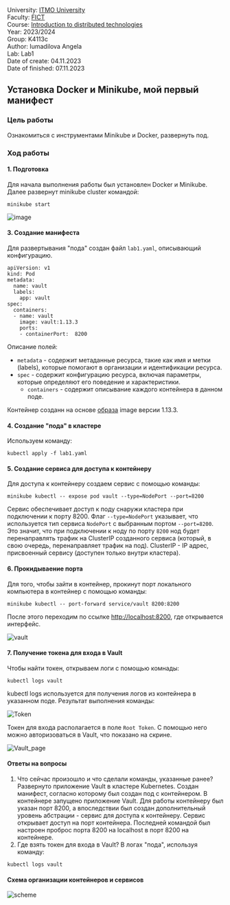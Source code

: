 University: [ITMO University](https://itmo.ru/ru/)  
Faculty: [FICT](https://fict.itmo.ru)  
Course: [Introduction to distributed technologies](https://github.com/itmo-ict-faculty/introduction-to-distributed-technologies)  
Year: 2023/2024  
Group: K4113c  
Author: Iumadilova Angela\
Lab: Lab1  
Date of create: 04.11.2023  
Date of finished: 07.11.2023


## Установка Docker и Minikube, мой первый манифест
### Цель работы
Ознакомиться с инструментами Minikube и Docker, развернуть под.
### Ход работы
#### 1. Подготовка
Для начала выполнения работы был установлен Docker и Minikube.
Далее развернут minikube cluster командой: 
```
minikube start
```
![image](https://github.com/msyuaa/2023_2024-introduction_to_distributed_technologies-k4113c_iumadilova_a_g/assets/97636484/16b229d3-f1a8-4087-b911-97bb07d7df89)


#### 3. Создание манифеста
Для развертывания "пода" создан файл `lab1.yaml`, описывающий конфигурацию.
```
apiVersion: v1
kind: Pod
metadata:
  name: vault
  labels:
    app: vault
spec:
  containers:
  - name: vault
    image: vault:1.13.3
    ports:
    - containerPort:  8200
```
Описание полей:
   * `metadata` - содержит метаданные ресурса, такие как имя и метки (labels), которые помогают в организации и идентификации ресурса.
   * `spec` - содержит конфигурацию ресурса, включая параметры, которые определяют его поведение и характеристики.
     *  `containers` - содержит описывание каждого контейнера в данном поде.
  
Контейнер созданн на основе [образа](https://hub.docker.com/_/vault/) image версии 1.13.3.

#### 4. Создание "пода" в кластере
Используем команду:
```
kubectl apply -f lab1.yaml
```
#### 5. Cоздание сервиса для доступа к контейнеру
Для доступа к контейнеру создаем сервис с помощью команды:
```
minikube kubectl -- expose pod vault --type=NodePort --port=8200
```
 Cервис обеспечивает доступ к поду снаружи кластера при подключении к порту 8200. Флаг `--type=NodePort` указывает, что используется тип сервиса `NodePort` с выбранным портом `--port=8200`. Это значит, что при подключении к ноду по порту `8200` нод будет перенаправлять трафик на ClusterIP созданного сервиса (который, в свою очередь, перенаправляет трафик на под).
ClusterIP - IP адрес, присвоенный сервису (доступен только внутри кластера).
 
#### 6. Прокидываение порта
Для того, чтобы зайти в контейнер, прокинут порт локального компьютера в контейнер с помощью команды:
```
minikube kubectl -- port-forward service/vault 8200:8200
```
После этого переходим по ссылке [http://localhost:8200](http://localhost:8200), где открывается интерфейс.

![vault](https://github.com/msyuaa/2023_2024-introduction_to_distributed_technologies-k4113c_iumadilova_a_g/assets/97636484/7093465b-d14a-4ec0-8842-267e222c302a)


#### 7. Получение токена для входа в Vault
Чтобы найти токен, открываем логи с помощью комнады:
```
kubectl logs vault
```
kubectl logs используется для получения логов из контейнера в указанном поде. 
Результат выполнения команды:

![Token](https://github.com/msyuaa/2023_2024-introduction_to_distributed_technologies-k4113c_iumadilova_a_g/assets/97636484/ab8a6a99-3a66-4667-848c-562ab1c15300)


Токен для входа располагается в поле `Root Token`. С помощью него можно авторизоваться в Vault, что показано на скрине.

![Vault_page](https://github.com/msyuaa/2023_2024-introduction_to_distributed_technologies-k4113c_iumadilova_a_g/assets/97636484/72d71fb4-97f8-488e-9df1-2abe5efe17a0)


#### Ответы на вопросы
1. Что сейчас произошло и что сделали команды, указанные ранее?\
Развернуто приложение Vault в кластере Kubernetes. Создан манифест, согласно которому был создан под с контейнером. В контейнере запущено приложение Vault. Для работы контейнеру был указан порт 8200, а впоследствии был создан дополнительный уровень абстрации - сервис для доступа к контейнеру. Сервис открывает доступ на порт контейнера. Последней командой был настроен проброс порта 8200 на localhost в порт 8200 на контейнере.
2. Где взять токен для входа в Vault?
В логах "пода", используя команду:
```
kubectl logs vault
```

#### Схема организации контейнеров и сервисов

![scheme](https://github.com/msyuaa/2023_2024-introduction_to_distributed_technologies-k4113c_iumadilova_a_g/assets/97636484/dab7abb3-26a7-4fdd-9adb-7143f7ba99ff)
